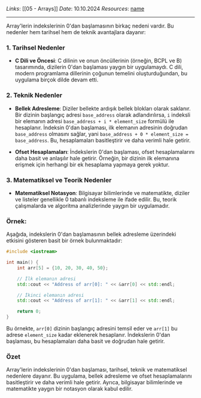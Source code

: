 *Links*: [[05 - Arrays]]
*Date*: 10.10.2024
*Resources*: [name]()

---
Array'lerin indekslerinin 0'dan başlamasının birkaç nedeni vardır. Bu nedenler hem tarihsel hem de teknik avantajlara dayanır:

### 1. **Tarihsel Nedenler**
- **C Dili ve Öncesi**: C dilinin ve onun öncüllerinin (örneğin, BCPL ve B) tasarımında, dizilerin 0'dan başlaması yaygın bir uygulamaydı. C dili, modern programlama dillerinin çoğunun temelini oluşturduğundan, bu uygulama birçok dilde devam etti.

### 2. **Teknik Nedenler**
- **Bellek Adresleme**: Diziler bellekte ardışık bellek blokları olarak saklanır. Bir dizinin başlangıç adresi `base_address` olarak adlandırılırsa, `i` indeksli bir elemanın adresi `base_address + i * element_size` formülü ile hesaplanır. İndeksin 0'dan başlaması, ilk elemanın adresinin doğrudan `base_address` olmasını sağlar, yani `base_address + 0 * element_size = base_address`. Bu, hesaplamaları basitleştirir ve daha verimli hale getirir.
  
- **Ofset Hesaplamaları**: İndekslerin 0'dan başlaması, ofset hesaplamalarını daha basit ve anlaşılır hale getirir. Örneğin, bir dizinin ilk elemanına erişmek için herhangi bir ek hesaplama yapmaya gerek yoktur.

### 3. **Matematiksel ve Teorik Nedenler**
- **Matematiksel Notasyon**: Bilgisayar bilimlerinde ve matematikte, diziler ve listeler genellikle 0 tabanlı indeksleme ile ifade edilir. Bu, teorik çalışmalarda ve algoritma analizlerinde yaygın bir uygulamadır.

### Örnek:
Aşağıda, indekslerin 0'dan başlamasının bellek adresleme üzerindeki etkisini gösteren basit bir örnek bulunmaktadır:

```cpp
#include <iostream>

int main() {
    int arr[5] = {10, 20, 30, 40, 50};

    // İlk elemanın adresi
    std::cout << "Address of arr[0]: " << &arr[0] << std::endl;

    // İkinci elemanın adresi
    std::cout << "Address of arr[1]: " << &arr[1] << std::endl;

    return 0;
}
```

Bu örnekte, `arr[0]` dizinin başlangıç adresini temsil eder ve `arr[1]` bu adrese `element_size` kadar eklenerek hesaplanır. İndekslerin 0'dan başlaması, bu hesaplamaları daha basit ve doğrudan hale getirir.

### Özet
Array'lerin indekslerinin 0'dan başlaması, tarihsel, teknik ve matematiksel nedenlere dayanır. Bu uygulama, bellek adresleme ve ofset hesaplamalarını basitleştirir ve daha verimli hale getirir. Ayrıca, bilgisayar bilimlerinde ve matematikte yaygın bir notasyon olarak kabul edilir.